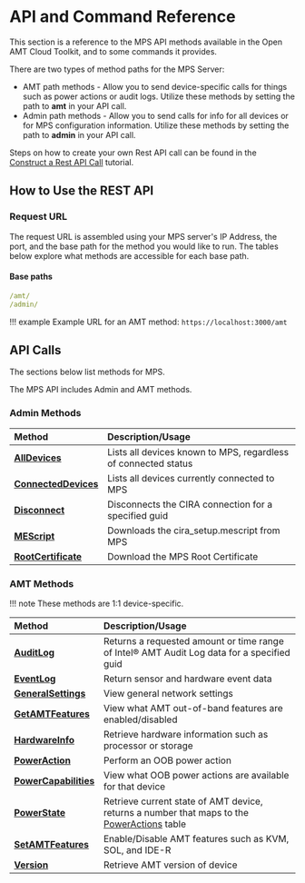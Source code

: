 # API and Command Reference

This section is a reference to the MPS API methods available in the Open AMT Cloud Toolkit, and to some commands it provides. 

There are two types of method paths for the MPS Server:

- AMT path methods - Allow you to send device-specific calls for things such as power actions or audit logs. Utilize these methods by setting the path to **amt** in your API call.
- Admin path methods - Allow you to send calls for info for all devices or for MPS configuration information. Utilize these methods by setting the path to **admin** in your API call.

Steps on how to create your own Rest API call can be found in the [Construct a Rest API Call](../Tutorials/apiTutorial.md) tutorial.

## How to Use the REST API

### Request URL

The request URL is assembled using your MPS server's IP Address, the port, and the base path for the method you would like to run. The tables below explore what methods are accessible for each base path.

#### Base paths

``` yaml
/amt/
/admin/
```

!!! example
      Example URL for an AMT method:
      ```
      https://localhost:3000/amt
      ```

## API Calls

The sections below list methods for MPS. 

The MPS API includes Admin and AMT methods.

### Admin Methods
  
   | Method       |  Description/Usage |
   | :----------- | :------------------------ |
   | **[AllDevices](./MPSmethods/alldevices.md)** | Lists all devices known to MPS, regardless of connected status |
   | **[ConnectedDevices](./MPSmethods/connecteddevices.md)** | Lists all devices currently connected to MPS |
   | **[Disconnect](./MPSmethods/disconnect.md)** | Disconnects the CIRA connection for a specified guid |
   | **[MEScript](./MPSmethods/mescript.md)** | Downloads the cira_setup.mescript from MPS |
   | **[RootCertificate](./MPSmethods/rootcertificate.md)** | Download the MPS Root Certificate |

### AMT Methods

!!! note
    These methods are 1:1 device-specific.

   | Method       |  Description/Usage |
   | :----------- | :------------------------ |   
   | **[AuditLog](./MPSmethods/auditlog.md)** | Returns a requested amount or time range of Intel® AMT Audit Log data for a specified guid |
   | **[EventLog](./MPSmethods/eventlog.md)** | Return sensor and hardware event data |
   | **[GeneralSettings](./MPSmethods/generalsettings.md)** | View general network settings |
   | **[GetAMTFeatures](./MPSmethods/getamtfeatures.md)** | View what AMT out-of-band features are enabled/disabled |
   | **[HardwareInfo](./MPSmethods/hardwareinfo.md)** | Retrieve hardware information such as processor or storage  |
   | **[PowerAction](./MPSmethods/poweraction.md)** | Perform an OOB power action |
   | **[PowerCapabilities](./MPSmethods/powercapabilities.md)** | View what OOB power actions are available for that device |
   | **[PowerState](./MPSmethods/powerstate.md)** | Retrieve current state of AMT device, returns a number that maps to the [PowerActions](./MPSmethods/poweraction.md) table |
   | **[SetAMTFeatures](./MPSmethods/setamtfeatures.md)** | Enable/Disable AMT features such as KVM, SOL, and IDE-R |
   | **[Version](./MPSmethods/version.md)** | Retrieve AMT version of device |
 